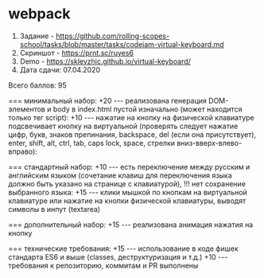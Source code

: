 # webpack
1. Задание - https://github.com/rolling-scopes-school/tasks/blob/master/tasks/codejam-virtual-keyboard.md
2. Скриншот - https://prnt.sc/ruyes6
3. Demo - https://sklevzhic.github.io/virtual-keyboard/
4. Дата сдачи: 07.04.2020 

Всего баллов: 95 

=== минимальный набор:
+20 --- реализована генерация DOM-элементов и body в index.html пустой изначально (может находится только тег script): 
+10 --- нажатие на кнопку на физической клавиатуре подсвечивает кнопку на виртуальной (проверять следует нажатие цифр, букв, знаков препинания, backspace, del (если она присутствует), enter, shift, alt, ctrl, tab, caps lock, space, стрелки вниз-вверх-влево-вправо): 

=== стандартный набор:
 +10 --- есть переключение между русским и английским языком (сочетание клавиш для переключения языка должно быть указано на странице с клавиатурой), !!! нет сохранение выбранного языка:
 +15 --- клики мышкой по кнопкам на виртуальной клавиатуре или нажатие на кнопки физической клавиатуры, выводят символы в инпут (textarea)

=== дополнительный набор:
 +15 --- реализована анимация нажатия на кнопку
 
 
=== технические требования:
 +15 --- использование в коде фишек стандарта ES6 и выше (classes, деструктуризация и т.д.)
 +10 --- требования к репозиторию, коммитам и PR выполнены

